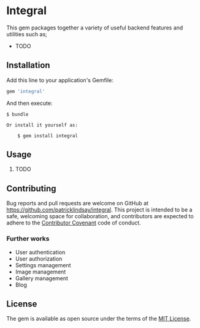 # Integral

This gem packages together a variety of useful backend features and utilities such as;
* TODO

## Installation

Add this line to your application's Gemfile:

```ruby
gem 'integral'
```

And then execute:

    $ bundle

    Or install it yourself as:

        $ gem install integral

## Usage

1. TODO

## Contributing

Bug reports and pull requests are welcome on GitHub at https://github.com/patricklindsay/integral. This project is intended to be a safe, welcoming space for collaboration, and contributors are expected to adhere to the [Contributor Covenant](contributor-covenant.org) code of conduct.

### Further works
* User authentication
* User authorization
* Settings management
* Image management
* Gallery management
* Blog

## License

The gem is available as open source under the terms of the [MIT License](http://opensource.org/licenses/MIT).

